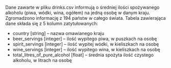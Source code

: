 Dane zawarte w pliku drinks.csv informują o średniej ilości spożywanego alkoholu (piwa, wódki, wina, ogółem) na jedną osobę w danym kraju. Zgromadzono informację z 194 państw w całego świata. Tabela zawierająca dane składa się z 5 kolumn zatytułowanych:
- country [string] – nazwa omawianego kraju
- beer_servings [integer] – ilość wypitego piwa, w puszkach na osobę
- spirit_servings [integer] – ilość wypitej wódki, w kieliszkach na osobę
- wine_servings [integer] – ilość wypitego wina, w kieliszkach na osobę
- total_litres_of_pure_alcohol [float] – średnia spożyta ilość czystego alkoholu, w litrach na osobę
